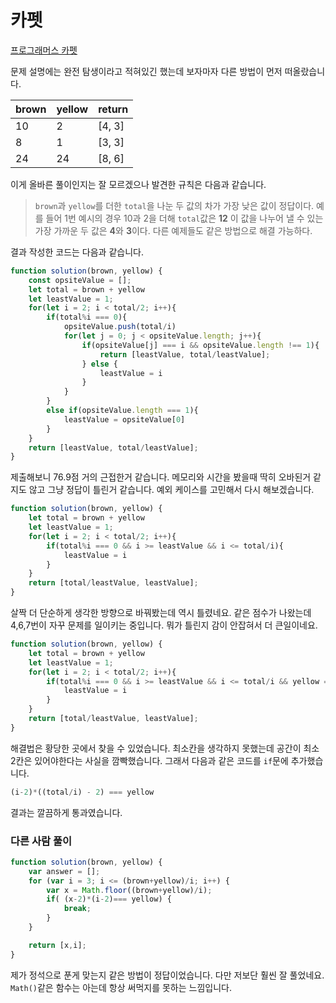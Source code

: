 # 카펫  
[프로그래머스 카펫](https://school.programmers.co.kr/learn/courses/30/lessons/42842)  

문제 설명에는 완전 탐생이라고 적혀있긴 했는데 보자마자 다른 방법이 먼저 떠올랐습니다.  

| brown | yellow | return |
| -- | -- | -- |
| 10 | 2 | [4, 3] |
| 8 | 1 | [3, 3] |
| 24 | 24 | [8, 6] |  

이게 올바른 풀이인지는 잘 모르겠으나 발견한 규칙은 다음과 같습니다.  
> `brown`과 `yellow`를 더한 `total`을 나눈 두 값의 차가 가장 낮은 값이 정답이다. 예를 들어 1번 예시의 경우 10과 2을 더해 `total`값은 **12** 이 값을 나누어 낼 수 있는 가장 가까운 두 값은 **4**와 **3**이다. 다른 예제들도 같은 방법으로 해결 가능하다.  

결과 작성한 코드는 다음과 같습니다.  
```js
function solution(brown, yellow) {
    const opsiteValue = [];
    let total = brown + yellow
    let leastValue = 1;
    for(let i = 2; i < total/2; i++){
        if(total%i === 0){
            opsiteValue.push(total/i)
            for(let j = 0; j < opsiteValue.length; j++){
                if(opsiteValue[j] === i && opsiteValue.length !== 1){
    				return [leastValue, total/leastValue];
                } else {
            		leastValue = i
                }
            }
        }
        else if(opsiteValue.length === 1){
            leastValue = opsiteValue[0]
        }
    }
    return [leastValue, total/leastValue];
}
```  

제출해보니 76.9점 거의 근접한거 같습니다. 메모리와 시간을 봤을때 딱히 오바된거 같지도 않고 그냥 정답이 틀린거 같습니다. 예외 케이스를 고민해서 다시 해보겠습니다.  

```js
function solution(brown, yellow) {
    let total = brown + yellow
    let leastValue = 1;
    for(let i = 2; i < total/2; i++){
        if(total%i === 0 && i >= leastValue && i <= total/i){
            leastValue = i
        }
    }
    return [total/leastValue, leastValue];
}
```  

살짝 더 단순하게 생각한 방향으로 바꿔봤는데 역시 틀렸네요. 같은 점수가 나왔는데 4,6,7번이 자꾸 문제를 일이키는 중입니다. 뭐가 틀린지 감이 안잡혀서 더 큰일이네요.  

```js
function solution(brown, yellow) {
    let total = brown + yellow
    let leastValue = 1;
    for(let i = 2; i < total/2; i++){
        if(total%i === 0 && i >= leastValue && i <= total/i && yellow === (i-2)*((total/i) - 2)){
            leastValue = i
        }
    }
    return [total/leastValue, leastValue];
}
```  

해결법은 황당한 곳에서 찾을 수 있었습니다. 최소칸을 생각하지 못했는데 공간이 최소 2칸은 있어야한다는 사실을 깜빡했습니다. 그래서 다음과 같은 코드를 `if`문에 추가했습니다.  

```js
(i-2)*((total/i) - 2) === yellow
```  

결과는 깔끔하게 통과였습니다.  

### 다른 사람 풀이  
```js
function solution(brown, yellow) {
    var answer = [];
    for (var i = 3; i <= (brown+yellow)/i; i++) {
        var x = Math.floor((brown+yellow)/i);
        if( (x-2)*(i-2)=== yellow) {
            break;
        }
    }

    return [x,i];
}
```  
제가 정석으로 푼게 맞는지 같은 방법이 정답이었습니다. 다만 저보단 훨씬 잘 풀었네요. `Math()`같은 함수는 아는데 항상 써먹지를 못하는 느낌입니다.